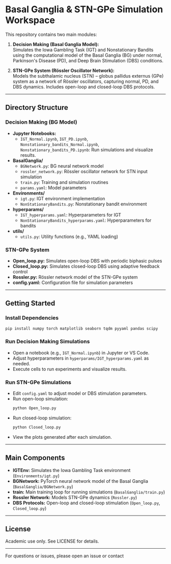 # Basal Ganglia & STN-GPe Simulation Workspace

This repository contains two main modules:

1. **Decision Making (Basal Ganglia Model):**  
   Simulates the Iowa Gambling Task (IGT) and Nonstationary Bandits using the computational model of the Basal Ganglia (BG) under normal, Parkinson's Disease (PD), and Deep Brain Stimulation (DBS) conditions.

2. **STN-GPe System (Rössler Oscillator Network):**  
   Models the subthalamic nucleus (STN) – globus pallidus externus (GPe) system as a network of Rössler oscillators, capturing normal, PD, and DBS dynamics. Includes open-loop and closed-loop DBS protocols.

---

## Directory Structure

### Decision Making (BG Model)
- **Jupyter Notebooks:**  
  - `IGT_Normal.ipynb`, `IGT_PD.ipynb`, `Nonstationary_bandits_Normal.ipynb`, `Nonstationary_bandits_PD.ipynb`: Run simulations and visualize results.
- **BasalGanglia/**  
  - `BGNetwork.py`: BG neural network model  
  - `rossler_network.py`: Rössler oscillator network for STN input simulation  
  - `train.py`: Training and simulation routines  
  - `params.yaml`: Model parameters
- **Environments/**  
  - `igt.py`: IGT environment implementation  
  - `NonStationaryBandits.py`: Nonstationary bandit environment
- **hyperparams/**  
  - `IGT_hyperparams.yaml`: Hyperparameters for IGT  
  - `NonStationaryBandits_hyperparams.yaml`: Hyperparameters for bandits
- **utils/**  
  - `utils.py`: Utility functions (e.g., YAML loading)

### STN-GPe System
- **Open_loop.py:** Simulates open-loop DBS with periodic biphasic pulses
- **Closed_loop.py:** Simulates closed-loop DBS using adaptive feedback control
- **Rossler.py:** Rössler network model of the STN-GPe system
- **config.yaml:** Configuration file for simulation parameters

---

## Getting Started

### Install Dependencies
```sh
pip install numpy torch matplotlib seaborn tqdm pyyaml pandas scipy
```

### Run Decision Making Simulations
- Open a notebook (e.g., `IGT_Normal.ipynb`) in Jupyter or VS Code.
- Adjust hyperparameters in `hyperparams/IGT_hyperparams.yaml` as needed.
- Execute cells to run experiments and visualize results.

### Run STN-GPe Simulations
- Edit `config.yaml` to adjust model or DBS stimulation parameters.
- Run open-loop simulation:
  ```sh
  python Open_loop.py
  ```
- Run closed-loop simulation:
  ```sh
  python Closed_loop.py
  ```
- View the plots generated after each simulation.

---

## Main Components

- **IGTEnv:** Simulates the Iowa Gambling Task environment (`Environments/igt.py`)
- **BGNetwork:** PyTorch neural network model of the Basal Ganglia (`BasalGanglia/BGNetwork.py`)
- **train:** Main training loop for running simulations (`BasalGanglia/train.py`)
- **Rossler Network:** Models STN-GPe dynamics (`Rossler.py`)
- **DBS Protocols:** Open-loop and closed-loop stimulation (`Open_loop.py`, `Closed_loop.py`)

---

## License

Academic use only. See LICENSE for details.

---

For questions or issues, please open an issue or contact